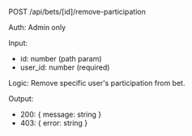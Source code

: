 POST /api/bets/[id]/remove-participation

Auth: Admin only

Input:

- id: number (path param)
- user_id: number (required)

Logic: Remove specific user's participation from bet.

Output:

- 200: { message: string }
- 403: { error: string }
